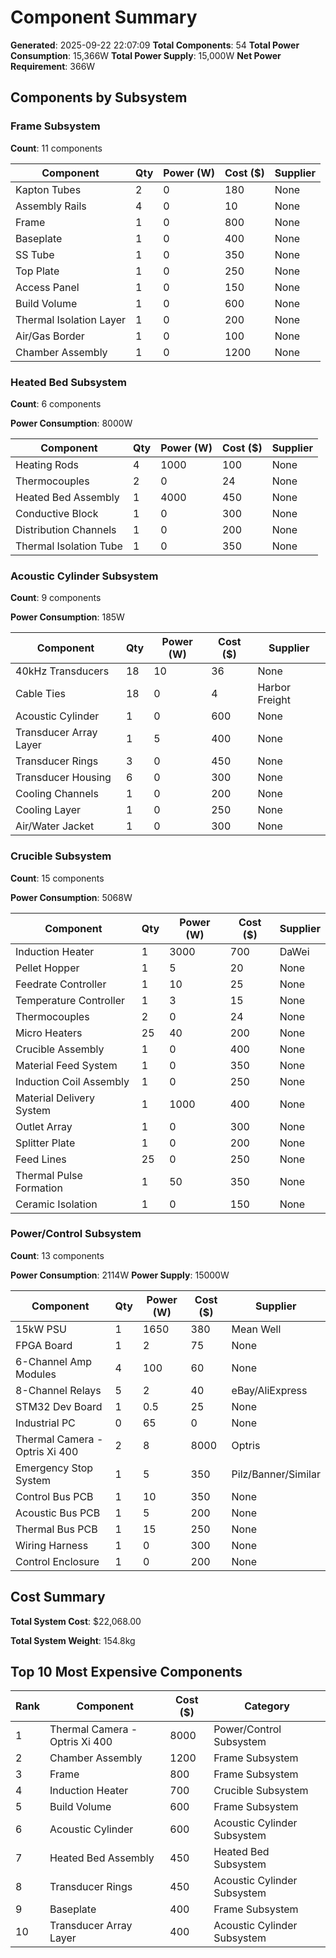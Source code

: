 # Component Summary

**Generated**: 2025-09-22 22:07:09
**Total Components**: 54
**Total Power Consumption**: 15,366W
**Total Power Supply**: 15,000W
**Net Power Requirement**: 366W

## Components by Subsystem

### Frame Subsystem

**Count**: 11 components


| Component | Qty | Power (W) | Cost ($) | Supplier |
|-----------|-----|-----------|----------|----------|
| Kapton Tubes | 2 | 0 | 180 | None |
| Assembly Rails | 4 | 0 | 10 | None |
| Frame | 1 | 0 | 800 | None |
| Baseplate | 1 | 0 | 400 | None |
| SS Tube | 1 | 0 | 350 | None |
| Top Plate | 1 | 0 | 250 | None |
| Access Panel | 1 | 0 | 150 | None |
| Build Volume | 1 | 0 | 600 | None |
| Thermal Isolation Layer | 1 | 0 | 200 | None |
| Air/Gas Border | 1 | 0 | 100 | None |
| Chamber Assembly | 1 | 0 | 1200 | None |

### Heated Bed Subsystem

**Count**: 6 components

**Power Consumption**: 8000W

| Component | Qty | Power (W) | Cost ($) | Supplier |
|-----------|-----|-----------|----------|----------|
| Heating Rods | 4 | 1000 | 100 | None |
| Thermocouples | 2 | 0 | 24 | None |
| Heated Bed Assembly | 1 | 4000 | 450 | None |
| Conductive Block | 1 | 0 | 300 | None |
| Distribution Channels | 1 | 0 | 200 | None |
| Thermal Isolation Tube | 1 | 0 | 350 | None |

### Acoustic Cylinder Subsystem

**Count**: 9 components

**Power Consumption**: 185W

| Component | Qty | Power (W) | Cost ($) | Supplier |
|-----------|-----|-----------|----------|----------|
| 40kHz Transducers | 18 | 10 | 36 | None |
| Cable Ties | 18 | 0 | 4 | Harbor Freight |
| Acoustic Cylinder | 1 | 0 | 600 | None |
| Transducer Array Layer | 1 | 5 | 400 | None |
| Transducer Rings | 3 | 0 | 450 | None |
| Transducer Housing | 6 | 0 | 300 | None |
| Cooling Channels | 1 | 0 | 200 | None |
| Cooling Layer | 1 | 0 | 250 | None |
| Air/Water Jacket | 1 | 0 | 300 | None |

### Crucible Subsystem

**Count**: 15 components

**Power Consumption**: 5068W

| Component | Qty | Power (W) | Cost ($) | Supplier |
|-----------|-----|-----------|----------|----------|
| Induction Heater | 1 | 3000 | 700 | DaWei |
| Pellet Hopper | 1 | 5 | 20 | None |
| Feedrate Controller | 1 | 10 | 25 | None |
| Temperature Controller | 1 | 3 | 15 | None |
| Thermocouples | 2 | 0 | 24 | None |
| Micro Heaters | 25 | 40 | 200 | None |
| Crucible Assembly | 1 | 0 | 400 | None |
| Material Feed System | 1 | 0 | 350 | None |
| Induction Coil Assembly | 1 | 0 | 250 | None |
| Material Delivery System | 1 | 1000 | 400 | None |
| Outlet Array | 1 | 0 | 300 | None |
| Splitter Plate | 1 | 0 | 200 | None |
| Feed Lines | 25 | 0 | 250 | None |
| Thermal Pulse Formation | 1 | 50 | 350 | None |
| Ceramic Isolation | 1 | 0 | 150 | None |

### Power/Control Subsystem

**Count**: 13 components

**Power Consumption**: 2114W
**Power Supply**: 15000W

| Component | Qty | Power (W) | Cost ($) | Supplier |
|-----------|-----|-----------|----------|----------|
| 15kW PSU | 1 | 1650 | 380 | Mean Well |
| FPGA Board | 1 | 2 | 75 | None |
| 6-Channel Amp Modules | 4 | 100 | 60 | None |
| 8-Channel Relays | 5 | 2 | 40 | eBay/AliExpress |
| STM32 Dev Board | 1 | 0.5 | 25 | None |
| Industrial PC | 0 | 65 | 0 | None |
| Thermal Camera - Optris Xi 400 | 2 | 8 | 8000 | Optris |
| Emergency Stop System | 1 | 5 | 350 | Pilz/Banner/Similar |
| Control Bus PCB | 1 | 10 | 350 | None |
| Acoustic Bus PCB | 1 | 5 | 200 | None |
| Thermal Bus PCB | 1 | 15 | 250 | None |
| Wiring Harness | 1 | 0 | 300 | None |
| Control Enclosure | 1 | 0 | 200 | None |

## Cost Summary

**Total System Cost**: $22,068.00

**Total System Weight**: 154.8kg

## Top 10 Most Expensive Components

| Rank | Component | Cost ($) | Category |
|------|-----------|----------|----------|
| 1 | Thermal Camera - Optris Xi 400 | 8000 | Power/Control Subsystem |
| 2 | Chamber Assembly | 1200 | Frame Subsystem |
| 3 | Frame | 800 | Frame Subsystem |
| 4 | Induction Heater | 700 | Crucible Subsystem |
| 5 | Build Volume | 600 | Frame Subsystem |
| 6 | Acoustic Cylinder | 600 | Acoustic Cylinder Subsystem |
| 7 | Heated Bed Assembly | 450 | Heated Bed Subsystem |
| 8 | Transducer Rings | 450 | Acoustic Cylinder Subsystem |
| 9 | Baseplate | 400 | Frame Subsystem |
| 10 | Transducer Array Layer | 400 | Acoustic Cylinder Subsystem |
